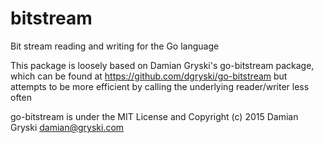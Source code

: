 # bitstream
Bit stream reading and writing for the Go language

This package is loosely based on Damian Gryski's go-bitstream package, which can
be found at https://github.com/dgryski/go-bitstream but attempts to be more
efficient by calling the underlying reader/writer less often 

go-bitstream is under the MIT License
and Copyright (c) 2015 Damian Gryski <damian@gryski.com>
